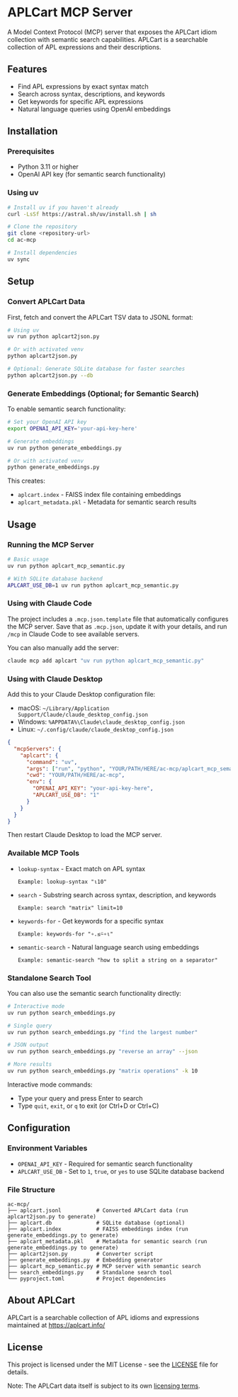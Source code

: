 # APLCart MCP Server

A Model Context Protocol (MCP) server that exposes the APLCart idiom collection with semantic search capabilities. APLCart is a searchable collection of APL expressions and their descriptions.

## Features

- Find APL expressions by exact syntax match
- Search across syntax, descriptions, and keywords
- Get keywords for specific APL expressions
- Natural language queries using OpenAI embeddings

## Installation

### Prerequisites

- Python 3.11 or higher
- OpenAI API key (for semantic search functionality)

### Using uv

```bash
# Install uv if you haven't already
curl -LsSf https://astral.sh/uv/install.sh | sh

# Clone the repository
git clone <repository-url>
cd ac-mcp

# Install dependencies
uv sync
```

## Setup

### Convert APLCart Data

First, fetch and convert the APLCart TSV data to JSONL format:

```bash
# Using uv
uv run python aplcart2json.py

# Or with activated venv
python aplcart2json.py

# Optional: Generate SQLite database for faster searches
python aplcart2json.py --db
```

### Generate Embeddings (Optional; for Semantic Search)

To enable semantic search functionality:

```bash
# Set your OpenAI API key
export OPENAI_API_KEY='your-api-key-here'

# Generate embeddings
uv run python generate_embeddings.py

# Or with activated venv
python generate_embeddings.py
```

This creates:
- `aplcart.index` - FAISS index file containing embeddings
- `aplcart_metadata.pkl` - Metadata for semantic search results

## Usage

### Running the MCP Server

```bash
# Basic usage
uv run python aplcart_mcp_semantic.py

# With SQLite database backend
APLCART_USE_DB=1 uv run python aplcart_mcp_semantic.py
```

### Using with Claude Code

The project includes a `.mcp.json.template` file that automatically configures the MCP server. Save that as `.mcp.json`, update it with your details, and run `/mcp` in Claude Code to see available servers.

You can also manually add the server:
```bash
claude mcp add aplcart "uv run python aplcart_mcp_semantic.py"
```

### Using with Claude Desktop

Add this to your Claude Desktop configuration file:

- macOS: `~/Library/Application Support/Claude/claude_desktop_config.json`  
- Windows: `%APPDATA%\Claude\claude_desktop_config.json`  
- Linux: `~/.config/claude/claude_desktop_config.json`

```json
{
  "mcpServers": {
    "aplcart": {
      "command": "uv",
      "args": ["run", "python", "YOUR/PATH/HERE/ac-mcp/aplcart_mcp_semantic.py"],
      "cwd": "YOUR/PATH/HERE/ac-mcp",
      "env": {
        "OPENAI_API_KEY": "your-api-key-here",
        "APLCART_USE_DB": "1"
      }
    }
  }
}
```

Then restart Claude Desktop to load the MCP server.

### Available MCP Tools

- `lookup-syntax` - Exact match on APL syntax
  ```
  Example: lookup-syntax "⍳10"
  ```

- `search` - Substring search across syntax, description, and keywords
  ```
  Example: search "matrix" limit=10
  ```

- `keywords-for` - Get keywords for a specific syntax
  ```
  Example: keywords-for "∘.≤⍨∘⍳"
  ```

- `semantic-search` - Natural language search using embeddings
  ```
  Example: semantic-search "how to split a string on a separator"
  ```

### Standalone Search Tool

You can also use the semantic search functionality directly:

```bash
# Interactive mode
uv run python search_embeddings.py

# Single query
uv run python search_embeddings.py "find the largest number"

# JSON output
uv run python search_embeddings.py "reverse an array" --json

# More results
uv run python search_embeddings.py "matrix operations" -k 10
```

Interactive mode commands:
- Type your query and press Enter to search
- Type `quit`, `exit`, or `q` to exit (or Ctrl+D or Ctrl+C)

## Configuration

### Environment Variables

- `OPENAI_API_KEY` - Required for semantic search functionality
- `APLCART_USE_DB` - Set to `1`, `true`, or `yes` to use SQLite database backend

### File Structure

```
ac-mcp/
├── aplcart.jsonl           # Converted APLCart data (run aplcart2json.py to generate)
├── aplcart.db              # SQLite database (optional)
├── aplcart.index           # FAISS embeddings index (run generate_embeddings.py to generate)
├── aplcart_metadata.pkl    # Metadata for semantic search (run generate_embeddings.py to generate)
├── aplcart2json.py         # Converter script
├── generate_embeddings.py  # Embedding generator
├── aplcart_mcp_semantic.py # MCP server with semantic search
├── search_embeddings.py    # Standalone search tool
└── pyproject.toml          # Project dependencies
```

## About APLCart

APLCart is a searchable collection of APL idioms and expressions maintained at https://aplcart.info/

## License

This project is licensed under the MIT License - see the [LICENSE](LICENSE) file for details.

Note: The APLCart data itself is subject to its own [licensing terms](https://github.com/abrudz/aplcart/blob/master/LICENSE).

